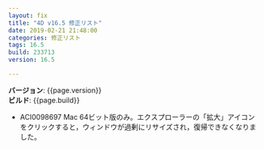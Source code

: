 ```yaml
---
layout: fix
title: "4D v16.5 修正リスト"
date: 2019-02-21 21:48:00
categories: 修正リスト
tags: 16.5
build: 233713
version: 16.5

---
```


**バージョン**: {{page.version}}  
**ビルド**: {{page.build}}  

* ACI0098697 Mac 64ビット版のみ。エクスプローラーの「拡大」アイコンをクリックすると，ウィンドウが過剰にリサイズされ，復帰できなくなりました。
